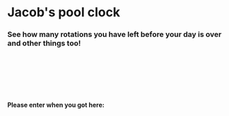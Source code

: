 <h1>Jacob's pool clock </h1>
<h3>See how many rotations you have left before your day is over and other things too!</h3>
<br><br><br><br><br>
<h4> Please enter when you got here: </h4>
<script src="script.js" type="text/javascript"></script>

